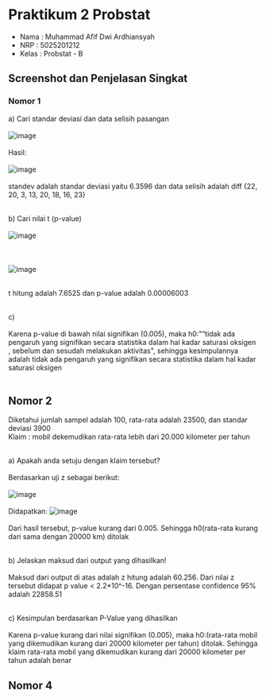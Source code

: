 # Praktikum 2 Probstat

- Nama : Muhammad Afif Dwi Ardhiansyah
- NRP : 5025201212
- Kelas : Probstat - B

## Screenshot dan Penjelasan Singkat

### Nomor 1
a) Cari standar deviasi dan data selisih pasangan <br><br>
![image](https://user-images.githubusercontent.com/87472849/170867553-b2cd1c27-7360-4cd2-87d3-b321e8bce067.png)<br><br>
Hasil:<br><br>
![image](https://user-images.githubusercontent.com/87472849/170867577-d005ceef-4259-42ec-be4d-0aa01a2ac24a.png)<br><br>
standev adalah standar deviasi yaitu 6.3596 dan data selisih adalah diff {22, 20, 3, 13, 20, 18, 16, 23}<br><br>

b) Cari nilai t (p-value)<br><br>
![image](https://user-images.githubusercontent.com/87472849/170868112-26dbef46-974b-40a3-830e-b978bb4ba6ce.png)<br><br><br><br>
![image](https://user-images.githubusercontent.com/87472849/170868125-a8830abb-ba76-4683-8779-3ef889dbce43.png)<br><br>

t hitung adalah 7.6525 dan p-value adalah 0.00006003<br><br>

c) <br><br>
Karena p-value di bawah nilai signifikan (0.005), maka h0:"“tidak ada pengaruh yang signifikan secara statistika dalam hal kadar saturasi oksigen , sebelum dan sesudah melakukan aktivitas", sehingga kesimpulannya adalah tidak ada pengaruh yang signifikan secara statistika dalam hal kadar saturasi oksigen<br><br>

## Nomor 2

Diketahui jumlah sampel adalah 100, rata-rata adalah 23500, dan standar deviasi 3900<br>
Klaim : mobil dekemudikan rata-rata lebih dari 20.000 kilometer per tahun<br><br>

a) Apakah anda setuju dengan klaim tersebut?<br><br>
Berdasarkan uji z sebagai berikut:<br><br>
![image](https://user-images.githubusercontent.com/87472849/170869142-f362ac87-50e3-4552-80e5-1f84d86d36ea.png)<br><br>
Didapatkan:
![image](https://user-images.githubusercontent.com/87472849/170869181-6a566f8e-202c-4014-a076-99c7a598852e.png)<br><br>
Dari hasil tersebut, p-value kurang dari 0.005. Sehingga h0(rata-rata kurang dari sama dengan 20000 km) ditolak<br><br>

b) Jelaskan maksud dari output yang dihasilkan!<br><br>
Maksud dari output di atas adalah z hitung adalah 60.256. Dari nilai z tersebut didapat p value < 2.2*10^-16. Dengan persentase confidence 95% adalah 22858.51<br><br>

c) Kesimpulan berdasarkan P-Value yang dihasilkan<br><br>
Karena p-value kurang dari nilai signifikan (0.005), maka h0:(rata-rata mobil yang dikemudikan kurang dari 20000 kilometer per tahun) ditolak. Sehingga klaim rata-rata mobil yang dikemudikan kurang dari 20000 kilometer per tahun adalah benar

## Nomor 4


